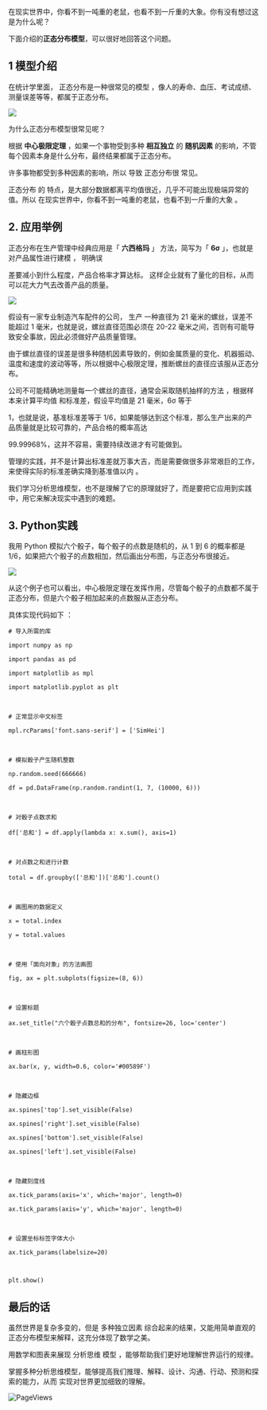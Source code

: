 在现实世界中，你看不到一吨重的老鼠，也看不到一斤重的大象。你有没有想过这是为什么呢？

下面介绍的**正态分布模型**，可以很好地回答这个问题。

## 1 模型介绍

在统计学里面，  正态分布是一种很常见的模型  ，像人的寿命、血压、考试成绩、测量误差等等，都属于正态分布。

![](https://mmbiz.qpic.cn/mmbiz_jpg/giaycic3UNwo3ztVNxbkwc6fyxqbYqzibQNzExsicNWibkIj1X28qPR9KOORibJZw7HOXqItAuB2s2lGJGlwy7pMqEicQ/640?wx_fmt=jpeg) 

为什么正态分布模型很常见呢？

根据 **中心极限定理** ，如果一个事物受到多种 **相互独立** 的 **随机因素** 的影响，不管每个因素本身是什么分布，最终结果都属于正态分布。

许多事物都受到多种因素的影响，所以  导致  正态分布很  常见。

正态分布  的  特点，是大部分数据都离平均值很近，几乎不可能出现极端异常的值。所以  在现实世界中，你看不到一吨重的老鼠，也看不到一斤重的大象  。

## 2. 应用举例

正态分布在生产管理中经典应用是「 **六西格玛** 」  方法，简写为「 **6σ** 」，也就是  对产品属性进行建模  ，  明确误

差要减小到什么程度，产品合格率才算达标。  这样企业就有了量化的目标，从而可以花大力气去改善产品的质量。

![](https://mmbiz.qpic.cn/mmbiz_png/giaycic3UNwo3ztVNxbkwc6fyxqbYqzibQN7Epj4ibzN7qcXUfQI3yE7pkwYiaZGyfNXHXNsFyhmqabQ25WFjEez48Q/640?wx_fmt=gif) 

假设有一家专业制造汽车配件的公司，  生产  一种直径为 21 毫米的螺丝，误差不能超过 1 毫米，也就是说，螺丝直径范围必须在 20-22 毫米之间，否则有可能导致安全事故，因此必须做好产品质量管理。

由于螺丝直径的误差是很多种随机因素导致的，例如金属质量的变化、机器振动、温度和速度的波动等等，所以根据中心极限定理，推断螺丝的直径应该服从正态分布。  

公司不可能精确地测量每一个螺丝的直径，通常会采取随机抽样的方法  ，根据样本来计算平均值  和标准差，假设平均值是 21 毫米，6σ 等于

1，也就是说，基准标准差等于 1/6，如果能够达到这个标准，那么生产出来的产品质量就是比较可靠的，产品合格的概率高达

99.99968%，这并不容易，需要持续改进才有可能做到。

管理的实践，并不是计算出标准差就万事大吉，而是需要做很多非常艰巨的工作，来使得实际的标准差确实降到基准值以内  。

我们学习分析思维模型，也不是理解了它的原理就好了，而是要把它应用到实践中，用它来解决现实中遇到的难题。

## 3. Python实践

我用 Python 模拟六个骰子，每个骰子的点数是随机的，从 1 到 6 的概率都是 1/6，如果把六个骰子的点数相加，然后画出分布图，与正态分布很接近。

![](https://mmbiz.qpic.cn/mmbiz_png/giaycic3UNwo2ibtGfsudMgwB11zpLLNQ6uefVdY5hkL4dyemAfF2cV8IQFwXC8EMj7z2LLrJgmIibhRF3SIvUnUjA/640?wx_fmt=png) 

从这个例子也可以看出，中心极限定理在发挥作用，尽管每个骰子的点数都不属于正态分布，但是六个骰子相加起来的点数服从正态分布。

具体实现代码如下  ：

    

    

    # 导入所需的库  

    import numpy as np  

    import pandas as pd  

    import matplotlib as mpl  

    import matplotlib.pyplot as plt  

      

    # 正常显示中文标签  

    mpl.rcParams['font.sans-serif'] = ['SimHei']  

      

    # 模拟骰子产生随机整数  

    np.random.seed(666666)  

    df = pd.DataFrame(np.random.randint(1, 7, (10000, 6)))  

      

    # 对骰子点数求和  

    df['总和'] = df.apply(lambda x: x.sum(), axis=1)  

      

    # 对点数之和进行计数  

    total = df.groupby(['总和'])['总和'].count()  

      

    # 画图用的数据定义  

    x = total.index  

    y = total.values  

      

    # 使用「面向对象」的方法画图  

    fig, ax = plt.subplots(figsize=(8, 6))  

      

    # 设置标题  

    ax.set_title("六个骰子点数总和的分布", fontsize=26, loc='center')  

      

    # 画柱形图  

    ax.bar(x, y, width=0.6, color='#00589F')  

      

    # 隐藏边框  

    ax.spines['top'].set_visible(False)  

    ax.spines['right'].set_visible(False)  

    ax.spines['bottom'].set_visible(False)  

    ax.spines['left'].set_visible(False)  

      

    # 隐藏刻度线  

    ax.tick_params(axis='x', which='major', length=0)  

    ax.tick_params(axis='y', which='major', length=0)  

      

    # 设置坐标标签字体大小  

    ax.tick_params(labelsize=20)  

      

    plt.show() 

  

## 最后的话

虽然世界是复杂多变的，但是  多种独立因素  综合起来的结果，又能用简单直观的正态分布模型来解释，这充分体现了数学之美。

用数学和图表来展现  分析思维  模型  ，能够帮助我们更好地理解世界运行的规律。

掌握多种分析思维模型，能够提高我们推理、解释、设计、沟通、行动、预测和探索的能力，从而  实现对世界更加细致的理解。

![PageViews](https://visitor-badge.laobi.icu/badge?page_id=sjhfx.linji&left_text=PageViews&right_color=%2300589F)